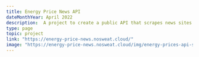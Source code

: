 ```yaml
---
title: Energy Price News API
dateMonthYear: April 2022
description:  A project to create a public API that scrapes news sites for anything concerning the changes in energy prices.
type: page
topic: project
link: "https://energy-price-news.nosweat.cloud/"
image: "https://energy-price-news.nosweat.cloud/img/energy-prices-api-socials.png"
---
```



